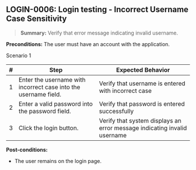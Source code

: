 ## **LOGIN-0006:** Login testing - Incorrect Username Case Sensitivity

> **Summary:** Verify that error message indicating invalid username.  <br>

**Preconditions:** The user must have an account with the application.


Scenario 1

 | \# | Step | Expected Behavior |
 |----|------|-------------------|
 |  1 | Enter the username with incorrect case into the username field.     | Verify that username is entered with incorrect case   |
 |  2 | Enter a valid password into the password field.     | Verify that password is entered successfully   |
 |  3 | Click the login button.     | Verify that system displays an error message indicating invalid username   |

**Post-conditions:**

 - The user remains on the login page.

